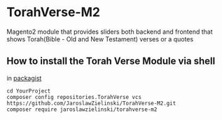 # TorahVerse-M2
Magento2 module that provides sliders both backend and frontend
that shows Torah(Bible - Old and New Testament) verses or a quotes

## How to install the Torah Verse Module via shell
in [packagist](https://packagist.org/packages/jaroslawzielinski/torah)
```shell
cd YourProject
composer config repositories.TorahVerse vcs https://github.com/JaroslawZielinski/TorahVerse-M2.git
composer require jaroslawzielinski/torahverse-m2
```

